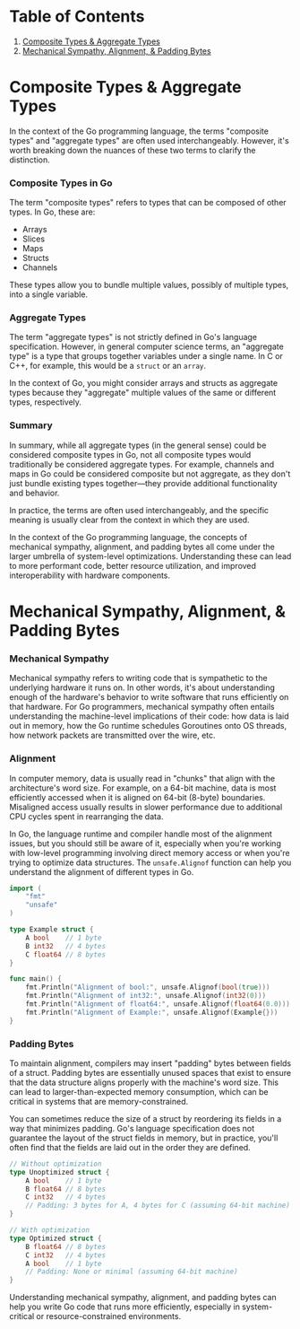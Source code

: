 # Table of Contents

1. [Composite Types & Aggregate Types](#composite-types-&-aggregate-types)
2. [Mechanical Sympathy, Alignment, & Padding Bytes](#mechanical-sympathy)
# Composite Types & Aggregate Types

In the context of the Go programming language, the terms "composite types" and "aggregate types" are often used interchangeably. However, it's worth breaking down the nuances of these two terms to clarify the distinction.

### Composite Types in Go

The term "composite types" refers to types that can be composed of other types. In Go, these are:

- Arrays
- Slices
- Maps
- Structs
- Channels

These types allow you to bundle multiple values, possibly of multiple types, into a single variable.

### Aggregate Types

The term "aggregate types" is not strictly defined in Go's language specification. However, in general computer science terms, an "aggregate type" is a type that groups together variables under a single name. In C or C++, for example, this would be a `struct` or an `array`.

In the context of Go, you might consider arrays and structs as aggregate types because they "aggregate" multiple values of the same or different types, respectively.

### Summary

In summary, while all aggregate types (in the general sense) could be considered composite types in Go, not all composite types would traditionally be considered aggregate types. For example, channels and maps in Go could be considered composite but not aggregate, as they don't just bundle existing types together—they provide additional functionality and behavior.

In practice, the terms are often used interchangeably, and the specific meaning is usually clear from the context in which they are used.

In the context of the Go programming language, the concepts of mechanical sympathy, alignment, and padding bytes all come under the larger umbrella of system-level optimizations. Understanding these can lead to more performant code, better resource utilization, and improved interoperability with hardware components.

# Mechanical Sympathy, Alignment, & Padding Bytes

### Mechanical Sympathy

Mechanical sympathy refers to writing code that is sympathetic to the underlying hardware it runs on. In other words, it's about understanding enough of the hardware's behavior to write software that runs efficiently on that hardware. For Go programmers, mechanical sympathy often entails understanding the machine-level implications of their code: how data is laid out in memory, how the Go runtime schedules Goroutines onto OS threads, how network packets are transmitted over the wire, etc.

### Alignment

In computer memory, data is usually read in "chunks" that align with the architecture's word size. For example, on a 64-bit machine, data is most efficiently accessed when it is aligned on 64-bit (8-byte) boundaries. Misaligned access usually results in slower performance due to additional CPU cycles spent in rearranging the data.

In Go, the language runtime and compiler handle most of the alignment issues, but you should still be aware of it, especially when you're working with low-level programming involving direct memory access or when you're trying to optimize data structures. The `unsafe.Alignof` function can help you understand the alignment of different types in Go.

```go
import (
	"fmt"
	"unsafe"
)

type Example struct {
	A bool    // 1 byte
	B int32   // 4 bytes
	C float64 // 8 bytes
}

func main() {
	fmt.Println("Alignment of bool:", unsafe.Alignof(bool(true)))
	fmt.Println("Alignment of int32:", unsafe.Alignof(int32(0)))
	fmt.Println("Alignment of float64:", unsafe.Alignof(float64(0.0)))
	fmt.Println("Alignment of Example:", unsafe.Alignof(Example{}))
}
```

### Padding Bytes

To maintain alignment, compilers may insert "padding" bytes between fields of a struct. Padding bytes are essentially unused spaces that exist to ensure that the data structure aligns properly with the machine's word size. This can lead to larger-than-expected memory consumption, which can be critical in systems that are memory-constrained.

You can sometimes reduce the size of a struct by reordering its fields in a way that minimizes padding. Go's language specification does not guarantee the layout of the struct fields in memory, but in practice, you'll often find that the fields are laid out in the order they are defined.

```go
// Without optimization
type Unoptimized struct {
	A bool    // 1 byte
	B float64 // 8 bytes
	C int32   // 4 bytes
	// Padding: 3 bytes for A, 4 bytes for C (assuming 64-bit machine)
}

// With optimization
type Optimized struct {
	B float64 // 8 bytes
	C int32   // 4 bytes
	A bool    // 1 byte
	// Padding: None or minimal (assuming 64-bit machine)
}
```

Understanding mechanical sympathy, alignment, and padding bytes can help you write Go code that runs more efficiently, especially in system-critical or resource-constrained environments.